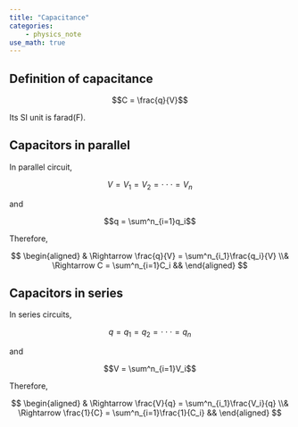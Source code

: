 ```yaml
---
title: "Capacitance"
categories:
    - physics_note
use_math: true
---
```


## Definition of capacitance

$$C = \frac{q}{V}$$

Its SI unit is farad(F).

## Capacitors in parallel

In parallel circuit,

$$V = V_1 = V_2 = \cdot\cdot\cdot = V_n$$

and 

$$q = \sum^n_{i=1}q_i$$

Therefore,

$$
\begin{aligned}
& \Rightarrow \frac{q}{V} = \sum^n_{i_1}\frac{q_i}{V} 
\\& \Rightarrow C = \sum^n_{i=1}C_i &&
\end{aligned}
$$

## Capacitors in series

In series circuits,

$$q = q_1 = q_2 = \cdot\cdot\cdot = q_n$$

and

$$V = \sum^n_{i=1}V_i$$

Therefore,

$$
\begin{aligned}
& \Rightarrow \frac{V}{q} = \sum^n_{i_1}\frac{V_i}{q} 
\\& \Rightarrow \frac{1}{C} = \sum^n_{i=1}\frac{1}{C_i} &&
\end{aligned}
$$
